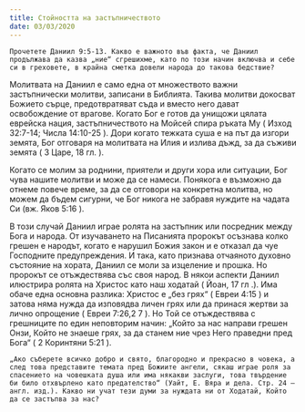 ```yaml
---
title: Стойността на застъпничеството
date: 03/03/2020
---
```


`Прочетете Даниил 9:5-13. Какво е важното във факта, че Даниил продължава да казва „ние“ сгрешихме, като по този начин включва и себе си в греховете, в крайна сметка довели народа до такова бедствие?`

Молитвата на Даниил е само една от множеството важни застъпнически молитви, записани в Библията. Такива молитви докосват Божието сърце, предотвратяват съда и вместо него дават освобождение от врагове. Когато Бог е готов да унищожи цялата еврейска нация, застъпничеството на Мойсей спира ръката Му ( Изход 32:7-14; Числа 14:10-25 ). Дори когато тежката суша е на път да изгори земята, Бог отговаря на молитвата на Илия и излива дъжд, за да съживи земята ( 3 Царе, 18 гл. ).

Когато се молим за роднини, приятели и други хора или ситуации, Бог чува нашите молитви и може да се намеси. Понякога е възможно да отнеме повече време, за да се отговори на конкретна молитва, но можем да бъдем сигурни, че Бог никога не забравя нуждите на чадата Си (вж. Яков 5:16 ).

В този случай Даниил играе ролята на застъпник или посредник между Бога и народа. От изучаването на Писанията пророкът осъзнава колко грешен е народът, когато е нарушил Божия закон и е отказал да чуе Господните предупреждения. И така, като признава отчаяното духовно състояние на хората, Даниил се моли за изцеление и прошка. Но пророкът се отъждествява със своя народ. В някои аспекти Даниил илюстрира ролята на Христос като наш ходатай ( Йоан, 17 гл .). Има обаче една основна разлика: Христос е „без грях“ ( Евреи 4:15 ) и затова няма нужда да изповядва личен грях или да принася жертви за лично опрощение ( Евреи 7:26,2 7 ). Но Той се отъждествява с грешниците по един неповторим начин: „Който за нас направи грешен Онзи, Който не знаеше грях, за да станем ние чрез Него праведни пред Бога“ ( 2 Коринтяни 5:21 ).

`„Ако съберете всичко добро и свято, благородно и прекрасно в човека, а след това представите темата пред Божиите ангели, сякаш играе роля за спасението на човешката душа или има някакви заслуги, това твърдение би било отхвърлено като предателство“ (Уайт, Е. Вяра и дела. Стр. 24 – англ. изд.). Какво ни учат тези думи за нуждата ни от Ходатай, Който да се застъпва за нас?`